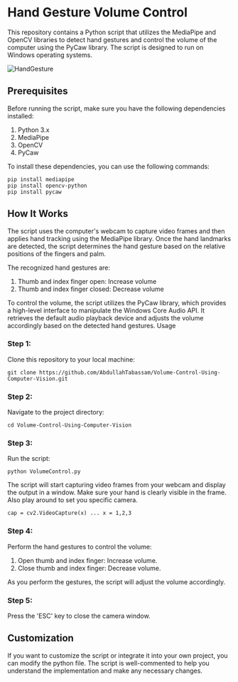 # Hand Gesture Volume Control

This repository contains a Python script that utilizes the MediaPipe and OpenCV libraries to detect hand gestures and control the volume of the computer using the PyCaw library. The script is designed to run on Windows operating systems.

![HandGesture](handGesture.gif)

## Prerequisites

Before running the script, make sure you have the following dependencies installed:

1. Python 3.x
2. MediaPipe
3. OpenCV
4. PyCaw

To install these dependencies, you can use the following commands:

    pip install mediapipe
    pip install opencv-python
    pip install pycaw

## How It Works

The script uses the computer's webcam to capture video frames and then applies hand tracking using the MediaPipe library. Once the hand landmarks are detected, the script determines the hand gesture based on the relative positions of the fingers and palm.

The recognized hand gestures are:

1. Thumb and index finger open: Increase volume
2. Thumb and index finger closed: Decrease volume

To control the volume, the script utilizes the PyCaw library, which provides a high-level interface to manipulate the Windows Core Audio API. It retrieves the default audio playback device and adjusts the volume accordingly based on the detected hand gestures.
Usage

### Step 1:
Clone this repository to your local machine:

    git clone https://github.com/AbdullahTabassam/Volume-Control-Using-Computer-Vision.git

### Step 2:
Navigate to the project directory:
    
    cd Volume-Control-Using-Computer-Vision

### Step 3:
Run the script:

    python VolumeControl.py


The script will start capturing video frames from your webcam and display the output in a window. Make sure your hand is clearly visible in the frame. Also play around to set you specific camera.

    cap = cv2.VideoCapture(x) ... x = 1,2,3

### Step 4:
Perform the hand gestures to control the volume:

1. Open thumb and index finger: Increase volume.
2. Close thumb and index finger: Decrease volume.

As you perform the gestures, the script will adjust the volume accordingly.

### Step 5:
Press the 'ESC' key to close the camera window.

## Customization

If you want to customize the script or integrate it into your own project, you can modify the python file. The script is well-commented to help you understand the implementation and make any necessary changes.